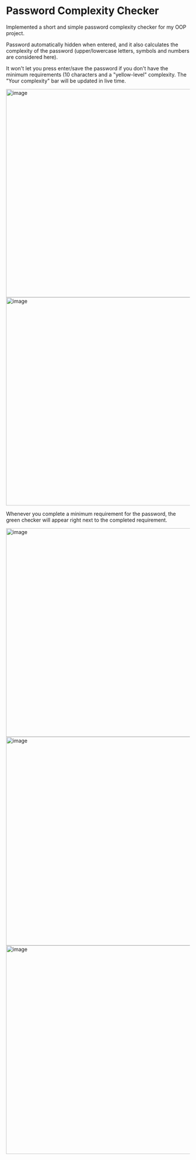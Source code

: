 # Password Complexity Checker

Implemented a short and simple password complexity checker for my OOP project.

Password automatically hidden when entered, and it also calculates the complexity of the password (upper/lowercase letters, symbols and numbers are considered here).

It won't let you press enter/save the password if you don't have the minimum requirements (10 characters and a "yellow-level" complexity. The "Your complexity" bar will be updated in live time.

<img width="569" alt="image" src="https://user-images.githubusercontent.com/92024800/201108020-731a3fa9-55a9-4dbf-bdd9-1fa4cf3bc1df.png">

<img width="569" alt="image" src="https://user-images.githubusercontent.com/92024800/201108153-86e6276b-e633-4c92-8131-bbcbd539f17b.png">

Whenever you complete a minimum requirement for the password, the green checker will appear right next to the completed requirement.

<img width="570" alt="image" src="https://user-images.githubusercontent.com/92024800/201108277-c14059df-3a42-4794-bf28-98f6dc8d977f.png">

<img width="570" alt="image" src="https://user-images.githubusercontent.com/92024800/201108371-1e995c7b-1895-4dde-a362-f4f3e3a5700f.png">

<img width="570" alt="image" src="https://user-images.githubusercontent.com/92024800/201108426-19ade089-55c8-490e-9083-e71e150f3153.png">
